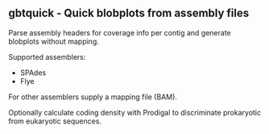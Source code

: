 gbtquick - Quick blobplots from assembly files
----------------------------------------------

Parse assembly headers for coverage info per contig and generate blobplots
without mapping. 

Supported assemblers:
 * SPAdes
 * Flye

For other assemblers supply a mapping file (BAM).

Optionally calculate coding density with Prodigal to discriminate prokaryotic
from eukaryotic sequences.
